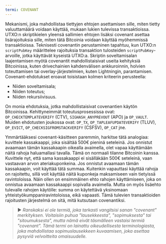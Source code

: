 ```yaml
---
termi: COVENANT
---
```


Mekanismi, joka mahdollistaa tiettyjen ehtojen asettamisen sille, miten tietty valuuttamäärä voidaan käyttää, mukaan lukien tulevissa transaktioissa. UTXO:n skriptikielen yleensä sallimien ehtojen lisäksi covenant asettaa lisärajoituksia sille, miten tätä Bitcoinia voidaan käyttää myöhemmissä transaktioissa. Teknisesti covenantin perustaminen tapahtuu, kun UTXO:n `scriptPubKey` määrittelee rajoituksia transaktion tulosteiden `scriptPubKey`-arvoille, jotka käyttävät kyseistä UTXO:a. Skriptin soveltamisalan laajentamisen myötä covenantit mahdollistaisivat useita kehityksiä Bitcoinissa, kuten drivechainien kahdenvälisen ankkuroinnin, holvien toteuttamisen tai overlay-järjestelmien, kuten Lightningin, parantamisen. Covenant-ehdotukset eroavat toisistaan kolmen kriteerin perusteella:
* Niiden soveltamisala;
* Niiden toteutus;
* Niiden rekursiivisuus.

On monia ehdotuksia, jotka mahdollistaisivat covenantien käytön Bitcoinissa. Kehittyneimmät toteutusprosessissa ovat: `OP_CHECKTEMPLATEVERIFY` (CTV), `SIGHASH_ANYPREVOUT` (APO) ja `OP_VAULT`. Muiden ehdotusten joukossa ovat: `OP_TX`, `OP_TAPLEAFUPDATEVERIFY` (TLUV), `OP_EVICT`, `OP_CHECKSIGFROMSTACKVERIFY` (CSFSV), `OP_CAT` jne.

Ymmärtääksesi covenant-käsitteen paremmin, harkitse tätä analogiaa: kuvittele kassakaappi, joka sisältää 500€ pieninä seteleinä. Jos onnistut avaamaan tämän kassakaapin oikealla avaimella, olet vapaa käyttämään näitä rahoja haluamallasi tavalla. Tämä on normaali tilanne Bitcoinin kanssa. Kuvittele nyt, että sama kassakaappi ei sisälläkään 500€ seteleinä, vaan vastaavan arvon ateriakuponkeina. Jos onnistut avaamaan tämän kassakaapin, voit käyttää tätä summaa. Kuitenkin vapauttasi käyttää rahoja on rajoitettu, sillä voit käyttää näitä kuponkeja maksamiseen vain tietyissä ravintoloissa. Näin ollen on ensimmäinen ehto rahojen käyttämiseen, joka on onnistua avaamaan kassakaappi sopivalla avaimella. Mutta on myös lisäehto tulevalle rahojen käytölle: summa on käytettävä yksinomaan yhteistyökumppaniravintoloissa, eikä vapaasti. Tämä tulevien transaktioiden rajoitusten järjestelmä on sitä, mitä kutsutaan covenantiksi.

> ► *Ranskaksi ei ole termiä, joka tarkasti vangitsisi sanan "covenant" merkityksen. Voitaisiin puhua "lausekkeesta", "sopimuksesta" tai "sitoumuksesta", mutta nämä eivät täsmälleen vastaisi termiä "covenant". Tämä termi on lainattu oikeudellisesta terminologiasta, joka mahdollistaa sopimuslausekkeen kuvaamisen, joka asettaa pysyviä velvoitteita omaisuudelle.*